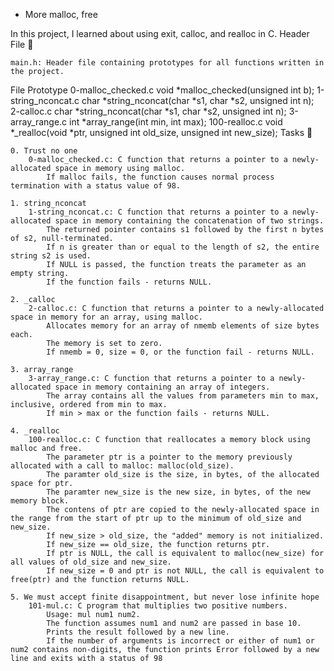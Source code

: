  - More malloc, free

In this project, I learned about using exit, calloc, and realloc in C.
Header File 📁

    main.h: Header file containing prototypes for all functions written in the project.

File 	Prototype
0-malloc_checked.c 	void *malloc_checked(unsigned int b);
1-string_nconcat.c 	char *string_nconcat(char *s1, char *s2, unsigned int n);
2-calloc.c 	char *string_nconcat(char *s1, char *s2, unsigned int n);
3-array_range.c 	int *array_range(int min, int max);
100-realloc.c 	void *_realloc(void *ptr, unsigned int old_size, unsigned int new_size);
Tasks 📃

    0. Trust no one
        0-malloc_checked.c: C function that returns a pointer to a newly-allocated space in memory using malloc.
            If malloc fails, the function causes normal process termination with a status value of 98.

    1. string_nconcat
        1-string_nconcat.c: C function that returns a pointer to a newly-allocated space in memory containing the concatenation of two strings.
            The returned pointer contains s1 followed by the first n bytes of s2, null-terminated.
            If n is greater than or equal to the length of s2, the entire string s2 is used.
            If NULL is passed, the function treats the parameter as an empty string.
            If the function fails - returns NULL.

    2. _calloc
        2-calloc.c: C function that returns a pointer to a newly-allocated space in memory for an array, using malloc.
            Allocates memory for an array of nmemb elements of size bytes each.
            The memory is set to zero.
            If nmemb = 0, size = 0, or the function fail - returns NULL.

    3. array_range
        3-array_range.c: C function that returns a pointer to a newly-allocated space in memory containing an array of integers.
            The array contains all the values from parameters min to max, inclusive, ordered from min to max.
            If min > max or the function fails - returns NULL.

    4. _realloc
        100-realloc.c: C function that reallocates a memory block using malloc and free.
            The parameter ptr is a pointer to the memory previously allocated with a call to malloc: malloc(old_size).
            The paramter old_size is the size, in bytes, of the allocated space for ptr.
            The paramter new_size is the new size, in bytes, of the new memory block.
            The contens of ptr are copied to the newly-allocated space in the range from the start of ptr up to the minimum of old_size and new_size.
            If new_size > old_size, the "added" memory is not initialized.
            If new_size == old_size, the function returns ptr.
            If ptr is NULL, the call is equivalent to malloc(new_size) for all values of old_size and new_size.
            If new_size = 0 and ptr is not NULL, the call is equivalent to free(ptr) and the function returns NULL.

    5. We must accept finite disappointment, but never lose infinite hope
        101-mul.c: C program that multiplies two positive numbers.
            Usage: mul num1 num2.
            The function assumes num1 and num2 are passed in base 10.
            Prints the result followed by a new line.
            If the number of arguments is incorrect or either of num1 or num2 contains non-digits, the function prints Error followed by a new line and exits with a status of 98
